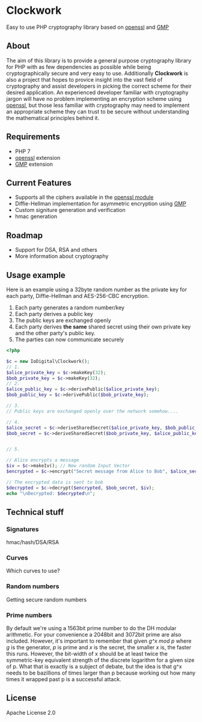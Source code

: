 # Clockwork
Easy to use PHP cryptography library based on [openssl](http://php.net/manual/en/book.openssl.php) and [GMP](http://php.net/manual/en/book.gmp.php)

## About
The aim of this library is to provide a general purpose cryptography library for PHP with as few dependencies as possible
while being cryptographically secure and very easy to use. Additionally **Clockwork** is also a project that hopes to provice
insight into the vast field of cryptography and assist developers in picking the correct scheme for their desired application.
An experienced developer familiar with cryptography jargon will have no problem implementing an encryption scheme using
[openssl](http://php.net/manual/en/book.openssl.php), but those less familiar with cryptography may need to implement an
appropriate scheme they can trust to be secure without understanding the mathematical principles behind it.

## Requirements
- PHP 7
- [openssl](http://php.net/manual/en/book.openssl.php) extension
- [GMP](http://php.net/manual/en/book.gmp.php) extension

## Current Features
- Supports all the ciphers available in the [openssl module](http://php.net/manual/en/function.openssl-get-cipher-methods.php)
- Diffie-Hellman implementation for asymmetric encryption using [GMP](ttp://php.net/manual/en/book.gmp.php)
- Custom signiture generation and verification
- hmac generation

## Roadmap
- Support for DSA, RSA and others
- More information about cryptography

## Usage example
Here is an example using a 32byte random number as the private key for each party, Diffie-Hellman
and AES-256-CBC encryption.
1. Each party generates a random number/key
2. Each party derives a public key
3. The public keys are exchanged openly
4. Each party derives **the same** shared secret using their own private key and the
other party's public key.
5. The parties can now communicate securely

```php
<?php

$c = new IoDigital\Clockwork();
// 1.
$alice_private_key = $c->makeKey(32);
$bob_private_key = $c->makeKey(32);
// 2.
$alice_public_key = $c->derivePublic($alice_private_key);
$bob_public_key = $c->derivePublic($bob_private_key);

// 3.
// Public keys are exchanged openly over the network somehow....

// 4.
$alice_secret = $c->deriveSharedSecret($alice_private_key, $bob_public_key);
$bob_secret = $c->deriveSharedSecret($bob_private_key, $alice_public_key);


// 5.

// Alice encrypts a message
$iv = $c->makeIv(); // New random Input Vector
$encrypted = $c->encrypt("Secret message from Alice to Bob", $alice_secret, $iv);

// The encrypted data is sent to bob
$decrypted = $c->decrypt($encrypted, $bob_secret, $iv);
echo "\nDecrypted: $decrypted\n";

```

## Technical stuff
### Signatures
hmac/hash/DSA/RSA
### Curves
Which curves to use?
### Random numbers
Getting secure random numbers
### Prime numbers
By default we're using a 1563bit prime number to do the DH modular arithmetic. For your convenience a 2048bit and 3072bit prime are also included. However, it's important to remember that given *g^x mod p* where *g* is the generator, *p* is prime and *x* is the secret, the smaller *x* is, the faster this runs.  However, the bit-width of x should be at least twice the symmetric-key equivalent strength of the discrete logarithm for a given size of p.  What that is exactly is a subject of debate, but the idea is that g^x needs to be bazillions of times larger than p because working out how many times it wrapped
past p is a successful attack.

## License
Apache License 2.0
